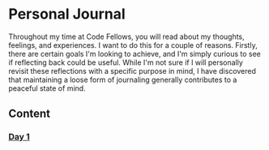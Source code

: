 # Personal Journal

Throughout my time at Code Fellows, you will read about my thoughts, feelings, and experiences. I want to do this for a couple of reasons. Firstly, there are certain goals I'm looking to achieve, and I'm simply curious to see if reflecting back could be useful. While I'm not sure if I will personally revisit these reflections with a specific purpose in mind, I have discovered that maintaining a loose form of journaling generally contributes to a peaceful state of mind.

## Content

### [Day 1](Day01/Day01.md)


